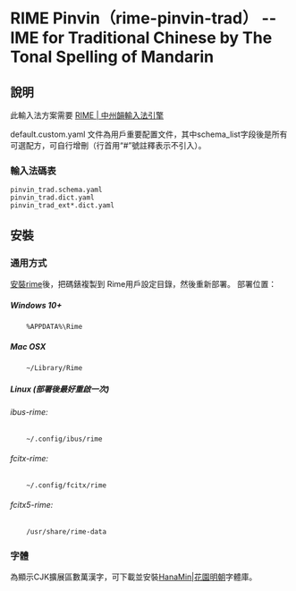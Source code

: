 # RIME Pinvin（rime-pinvin-trad） -- IME for Traditional Chinese by The Tonal Spelling of Mandarin

## 說明
此輸入法方案需要 [RIME | 中州韻輸入法引擎](https://rime.im/)

default.custom.yaml 文件為用戶重要配置文件，其中schema_list字段後是所有可選配方，可自行增刪（行首用“#”號註釋表示不引入）。

### 輸入法碼表
```
pinvin_trad.schema.yaml
pinvin_trad.dict.yaml
pinvin_trad_ext*.dict.yaml
```

## 安裝
### 通用方式
[安裝rime](https://rime.im/)後，把碼錶複製到 Rime用戶設定目錄，然後重新部署。
 部署位置：  
##### Windows 10+
```
    %APPDATA%\Rime
``` 
##### Mac OSX
```
    ~/Library/Rime          
```
##### Linux (部署後最好重啟一次)
###### ibus-rime:
```
    ~/.config/ibus/rime
```
###### fcitx-rime:
```
    ~/.config/fcitx/rime
```
###### fcitx5-rime:
```
    /usr/share/rime-data
```

### 字體
為顯示CJK擴展區數萬漢字，可下載並安裝[HanaMin|花園明朝](https://glyphwiki.org/hanazono/hanazono-20170904.zip)字體庫。
